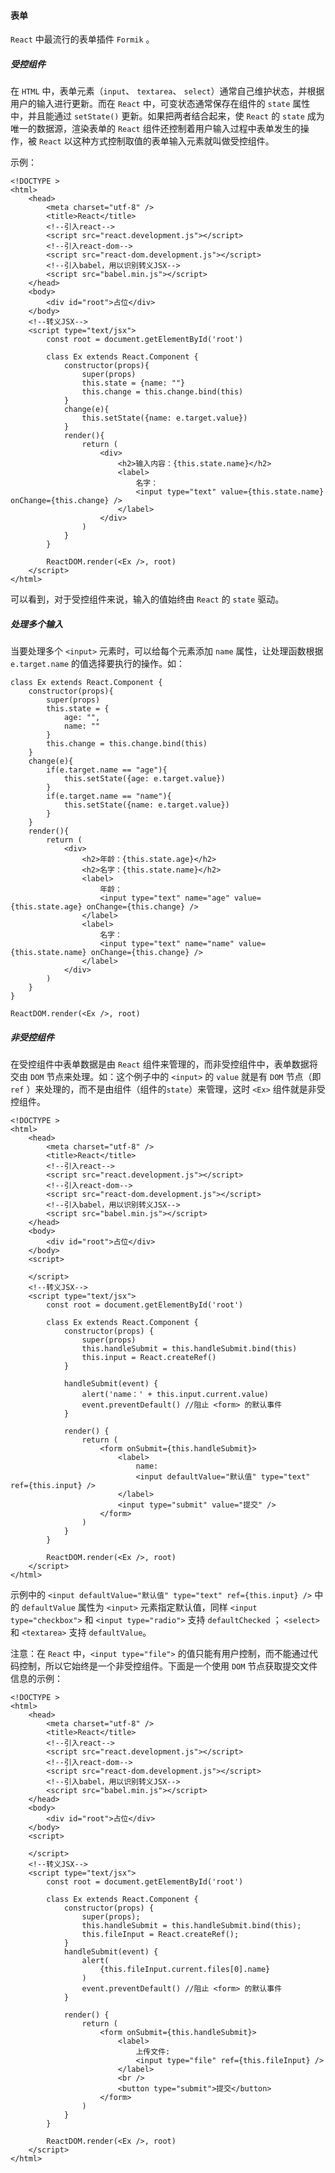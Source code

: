 #### 表单

`React` 中最流行的表单插件 `Formik` 。

##### 受控组件

在 `HTML` 中，表单元素（`input`、 `textarea`、 `select`）通常自己维护状态，并根据用户的输入进行更新。而在 `React` 中，可变状态通常保存在组件的 `state` 属性中，并且能通过 `setState()` 更新。如果把两者结合起来，使 `React` 的 `state` 成为唯一的数据源，渲染表单的 `React` 组件还控制着用户输入过程中表单发生的操作，被 `React` 以这种方式控制取值的表单输入元素就叫做受控组件。

示例：

```react
<!DOCTYPE >
<html>
	<head>
		<meta charset="utf-8" />
		<title>React</title>
		<!--引入react-->
		<script src="react.development.js"></script>
		<!--引入react-dom-->
		<script src="react-dom.development.js"></script>
		<!--引入babel，用以识别转义JSX-->
		<script src="babel.min.js"></script>
	</head>
	<body>
		<div id="root">占位</div>
	</body>
	<!--转义JSX-->
	<script type="text/jsx">
	    const root = document.getElementById('root')
		
		class Ex extends React.Component {
		    constructor(props){
			    super(props)
				this.state = {name: ""}
				this.change = this.change.bind(this)
			}
			change(e){
			    this.setState({name: e.target.value})
			}
			render(){
			    return (
			        <div>
					    <h2>输入内容：{this.state.name}</h2>
					    <label>
						    名字：
					        <input type="text" value={this.state.name} onChange={this.change} />
						</label>
				    </div>
				)
			}
		}
        
		ReactDOM.render(<Ex />, root)
    </script>
</html>
```

可以看到，对于受控组件来说，输入的值始终由 `React` 的 `state` 驱动。

##### 处理多个输入

当要处理多个 `<input>` 元素时，可以给每个元素添加 `name` 属性，让处理函数根据 `e.target.name` 的值选择要执行的操作。如：

```react
class Ex extends React.Component {
    constructor(props){
        super(props)
        this.state = {
            age: "",
            name: ""
        }
        this.change = this.change.bind(this)
    }
    change(e){
        if(e.target.name == "age"){
            this.setState({age: e.target.value})
        }
        if(e.target.name == "name"){
            this.setState({name: e.target.value})
        }
    }
    render(){
        return (
            <div>
                <h2>年龄：{this.state.age}</h2>
                <h2>名字：{this.state.name}</h2>
                <label>
                    年龄：
                    <input type="text" name="age" value={this.state.age} onChange={this.change} />
                </label>
                <label>
                    名字：
                    <input type="text" name="name" value={this.state.name} onChange={this.change} />
                </label>
            </div>
        )
    }
}
		
ReactDOM.render(<Ex />, root)
```



##### 非受控组件

在受控组件中表单数据是由 `React` 组件来管理的，而非受控组件中，表单数据将交由 `DOM` 节点来处理。如：这个例子中的 `<input>` 的 `value` 就是有 `DOM` 节点（即 `ref` ）来处理的，而不是由组件（组件的`state`）来管理，这时 `<Ex>` 组件就是非受控组件。

```react
<!DOCTYPE >
<html>
	<head>
		<meta charset="utf-8" />
		<title>React</title>
		<!--引入react-->
		<script src="react.development.js"></script>
		<!--引入react-dom-->
		<script src="react-dom.development.js"></script>
		<!--引入babel，用以识别转义JSX-->
		<script src="babel.min.js"></script>
	</head>
	<body>
		<div id="root">占位</div>
	</body>
	<script>
		
	</script>
	<!--转义JSX-->
	<script type="text/jsx">
	    const root = document.getElementById('root')
		
		class Ex extends React.Component {
		    constructor(props) {
			    super(props)
			    this.handleSubmit = this.handleSubmit.bind(this)
			    this.input = React.createRef()
		    }
			
			handleSubmit(event) {
			    alert('name：' + this.input.current.value)
				event.preventDefault() //阻止 <form> 的默认事件
			}
			
			render() {
			    return (
				    <form onSubmit={this.handleSubmit}>
					    <label>
						    name:
							<input defaultValue="默认值" type="text" ref={this.input} />
						</label>
					    <input type="submit" value="提交" />
					</form>
				)
			}
		}

		ReactDOM.render(<Ex />, root)
    </script>
</html>
```

示例中的 `<input defaultValue="默认值" type="text" ref={this.input} />` 中的 `defaultValue` 属性为 `<input>` 元素指定默认值，同样 `<input type="checkbox">` 和 `<input type="radio">` 支持 `defaultChecked` ； `<select>` 和 `<textarea>` 支持 `defaultValue`。

注意：在 `React` 中，`<input type="file">` 的值只能有用户控制，而不能通过代码控制，所以它始终是一个非受控组件。下面是一个使用 `DOM` 节点获取提交文件信息的示例：

```react
<!DOCTYPE >
<html>
	<head>
		<meta charset="utf-8" />
		<title>React</title>
		<!--引入react-->
		<script src="react.development.js"></script>
		<!--引入react-dom-->
		<script src="react-dom.development.js"></script>
		<!--引入babel，用以识别转义JSX-->
		<script src="babel.min.js"></script>
	</head>
	<body>
		<div id="root">占位</div>
	</body>
	<script>
		
	</script>
	<!--转义JSX-->
	<script type="text/jsx">
	    const root = document.getElementById('root')
		
        class Ex extends React.Component {
            constructor(props) {
                super(props);
                this.handleSubmit = this.handleSubmit.bind(this);
                this.fileInput = React.createRef();
            }
            handleSubmit(event) {
                alert(
                    {this.fileInput.current.files[0].name}
                )
                event.preventDefault() //阻止 <form> 的默认事件
            }

            render() {
                return (
                    <form onSubmit={this.handleSubmit}>
                        <label>
                            上传文件:
                            <input type="file" ref={this.fileInput} />
                        </label>
                        <br />
                        <button type="submit">提交</button>
                    </form>
                )
            }
        }

		ReactDOM.render(<Ex />, root)
    </script>
</html>
```

